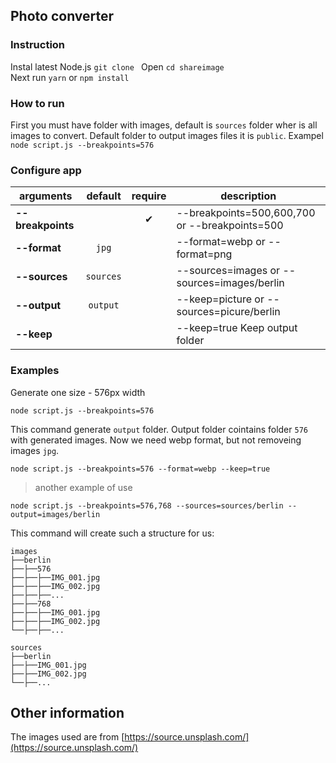 ## Photo converter

### Instruction
Instal latest Node.js
`git clone `
Open `cd shareimage`  
Next run `yarn` or `npm install`

### How to run

First you must have folder with images, default is  `sources` folder wher is all images to convert.
Default folder to output images files it is `public`.
Exampel `node script.js --breakpoints=576`

### Configure app

arguments | default | require | description
---- | :-------: | :--------: | -----------
**--breakpoints** |  | ✔ | --breakpoints=500,600,700 or --breakpoints=500
**--format** | `jpg` |  | --format=webp or --format=png
**--sources** | `sources` | | --sources=images or --sources=images/berlin
**--output** | `output` | | --keep=picture or --sources=picure/berlin
**--keep** |  | | --keep=true Keep output folder

### Examples

Generate one size - 576px width
```
node script.js --breakpoints=576
```
This command generate `output` folder. Output folder cointains folder `576` with generated images.
Now we need webp format, but not removeing images `jpg`.
```
node script.js --breakpoints=576 --format=webp --keep=true
```

> another example of use

```
node script.js --breakpoints=576,768 --sources=sources/berlin --output=images/berlin
```
This command will create such a structure for us:
```
images
├──berlin
├──├──576
├──├──├──IMG_001.jpg
├──├──├──IMG_002.jpg
├──├──├──...
├──├──768
├──├──├──IMG_001.jpg
├──├──├──IMG_002.jpg
└──├──├──...
```

```
sources
├──berlin
├──├──IMG_001.jpg
├──├──IMG_002.jpg
└──├──...
```

## Other information

The images used are from 
[https://source.unsplash.com/](https://source.unsplash.com/)